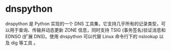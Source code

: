 # dnspython

dnspython 是 Python 实现的一个 DNS 工具集，它支持几乎所有的记录类型，可以用于查询、传输井动态更新 ZONE 信息，同时支持 TSIG (事务签名)验证消息和 EDNSO (扩展 DNS)。使用 dnspython 可以代替 Linux 命令行下的 nslookup 以及 dig 等工具 。
